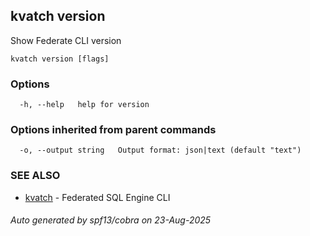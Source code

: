 ## kvatch version

Show Federate CLI version

```
kvatch version [flags]
```

### Options

```
  -h, --help   help for version
```

### Options inherited from parent commands

```
  -o, --output string   Output format: json|text (default "text")
```

### SEE ALSO

* [kvatch](kvatch.md)	 - Federated SQL Engine CLI

###### Auto generated by spf13/cobra on 23-Aug-2025

